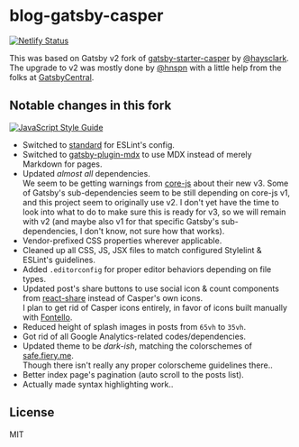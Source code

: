 <!-- markdownlint-disable MD033 -->
# blog-gatsby-casper

[![Netlify Status](https://api.netlify.com/api/v1/badges/683af5dd-555c-4548-872d-50aecee99a28/deploy-status)](https://app.netlify.com/sites/stupefied-einstein-c01922/deploys)

This was based on Gatsby v2 fork of [gatsby-starter-casper](https://github.com/haysclark/gatsby-starter-casper) by [@haysclark](https://github.com/haysclark).  
The upgrade to v2 was mostly done by [@hnspn](https://github.com/hnspn) with a little help from the folks at [GatsbyCentral](https://www.gatsbycentral.com/).

## Notable changes in this fork

[![JavaScript Style Guide](https://cdn.rawgit.com/standard/standard/master/badge.svg)](https://github.com/standard/standard)

* Switched to [standard](https://github.com/standard/standard) for ESLint's config.
* Switched to [gatsby-plugin-mdx](https://www.gatsbyjs.org/packages/gatsby-plugin-mdx/) to use MDX instead of merely Markdown for pages.
* Updated _almost all_ dependencies.  
We seem to be getting warnings from [core-js](https://github.com/zloirock/core-js) about their new v3. Some of Gatsby's sub-dependencies seem to be still depending on core-js v1, and this project seem to originally use v2. I don't yet have the time to look into what to do to make sure this is ready for v3, so we will remain with v2 (and maybe also v1 for that specific Gatsby's sub-dependencies, I don't know, not sure how that works).
* Vendor-prefixed CSS properties wherever applicable.
* Cleaned up all CSS, JS, JSX files to match configured Stylelint & ESLint's guidelines.
* Added `.editorconfig` for proper editor behaviors depending on file types.
* Updated post's share buttons to use social icon & count components from [react-share](https://github.com/nygardk/react-share) instead of Casper's own icons.  
I plan to get rid of Casper icons entirely, in favor of icons built manually with [Fontello](https://github.com/fontello/fontello).
* Reduced height of splash images in posts from `65vh` to `35vh`.
* Got rid of all Google Analytics-related codes/dependencies.
* Updated theme to be _dark-ish_, matching the colorschemes of [safe.fiery.me](https://github.com/BobbyWibowo/lolisafe).  
Though there isn't really any proper colorscheme guidelines there..
* Better index page's pagination (auto scroll to the posts list).
* Actually made syntax highlighting work..

## License

MIT
